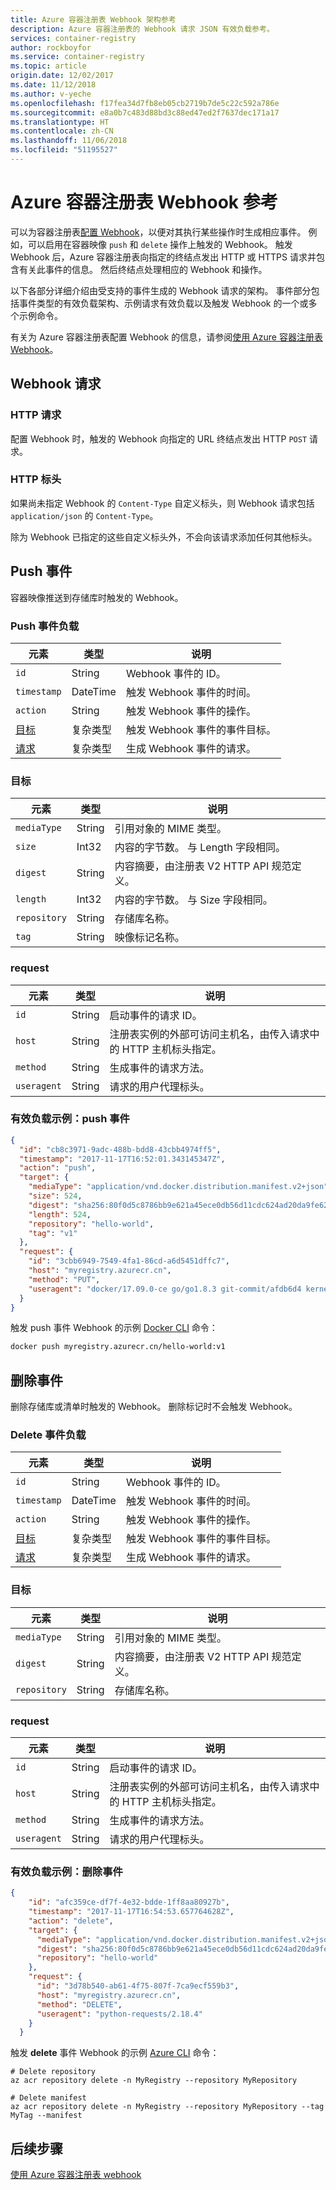 ```yaml
---
title: Azure 容器注册表 Webhook 架构参考
description: Azure 容器注册表的 Webhook 请求 JSON 有效负载参考。
services: container-registry
author: rockboyfor
ms.service: container-registry
ms.topic: article
origin.date: 12/02/2017
ms.date: 11/12/2018
ms.author: v-yeche
ms.openlocfilehash: f17fea34d7fb8eb05cb2719b7de5c22c592a786e
ms.sourcegitcommit: e8a0b7c483d88bd3c88ed47ed2f7637dec171a17
ms.translationtype: HT
ms.contentlocale: zh-CN
ms.lasthandoff: 11/06/2018
ms.locfileid: "51195527"
---
```

# <a name="azure-container-registry-webhook-reference"></a>Azure 容器注册表 Webhook 参考

可以为容器注册表[配置 Webhook](container-registry-webhook.md)，以便对其执行某些操作时生成相应事件。 例如，可以启用在容器映像 `push` 和 `delete` 操作上触发的 Webhook。 触发 Webhook 后，Azure 容器注册表向指定的终结点发出 HTTP 或 HTTPS 请求并包含有关此事件的信息。 然后终结点处理相应的 Webhook 和操作。

以下各部分详细介绍由受支持的事件生成的 Webhook 请求的架构。 事件部分包括事件类型的有效负载架构、示例请求有效负载以及触发 Webhook 的一个或多个示例命令。

有关为 Azure 容器注册表配置 Webhook 的信息，请参阅[使用 Azure 容器注册表 Webhook](container-registry-webhook.md)。

## <a name="webhook-requests"></a>Webhook 请求

### <a name="http-request"></a>HTTP 请求

配置 Webhook 时，触发的 Webhook 向指定的 URL 终结点发出 HTTP `POST` 请求。

### <a name="http-headers"></a>HTTP 标头

如果尚未指定 Webhook 的 `Content-Type` 自定义标头，则 Webhook 请求包括 `application/json` 的 `Content-Type`。

除为 Webhook 已指定的这些自定义标头外，不会向该请求添加任何其他标头。

## <a name="push-event"></a>Push 事件

容器映像推送到存储库时触发的 Webhook。

### <a name="push-event-payload"></a>Push 事件负载

|元素|类型|说明|
|-------------|----------|-----------|
|`id`|String|Webhook 事件的 ID。|
|`timestamp`|DateTime|触发 Webhook 事件的时间。|
|`action`|String|触发 Webhook 事件的操作。|
|[目标](#target)|复杂类型|触发 Webhook 事件的事件目标。|
|[请求](#request)|复杂类型|生成 Webhook 事件的请求。|

### <a name="target"></a>目标

|元素|类型|说明|
|------------------|----------|-----------|
|`mediaType`|String|引用对象的 MIME 类型。|
|`size`|Int32|内容的字节数。 与 Length 字段相同。|
|`digest`|String|内容摘要，由注册表 V2 HTTP API 规范定义。|
|`length`|Int32|内容的字节数。 与 Size 字段相同。|
|`repository`|String|存储库名称。|
|`tag`|String|映像标记名称。|

### <a name="request"></a>request

|元素|类型|说明|
|------------------|----------|-----------|
|`id`|String|启动事件的请求 ID。|
|`host`|String|注册表实例的外部可访问主机名，由传入请求中的 HTTP 主机标头指定。|
|`method`|String|生成事件的请求方法。|
|`useragent`|String|请求的用户代理标头。|

### <a name="payload-example-push-event"></a>有效负载示例：push 事件

```JSON
{
  "id": "cb8c3971-9adc-488b-bdd8-43cbb4974ff5",
  "timestamp": "2017-11-17T16:52:01.343145347Z",
  "action": "push",
  "target": {
    "mediaType": "application/vnd.docker.distribution.manifest.v2+json",
    "size": 524,
    "digest": "sha256:80f0d5c8786bb9e621a45ece0db56d11cdc624ad20da9fe62e9d25490f331d7d",
    "length": 524,
    "repository": "hello-world",
    "tag": "v1"
  },
  "request": {
    "id": "3cbb6949-7549-4fa1-86cd-a6d5451dffc7",
    "host": "myregistry.azurecr.cn",
    "method": "PUT",
    "useragent": "docker/17.09.0-ce go/go1.8.3 git-commit/afdb6d4 kernel/4.10.0-27-generic os/linux arch/amd64 UpstreamClient(Docker-Client/17.09.0-ce \\(linux\\))"
  }
}
```

触发 push 事件 Webhook 的示例 [Docker CLI](https://docs.docker.com/engine/reference/commandline/cli/) 命令：

```bash
docker push myregistry.azurecr.cn/hello-world:v1
```

## <a name="delete-event"></a>删除事件

删除存储库或清单时触发的 Webhook。 删除标记时不会触发 Webhook。

### <a name="delete-event-payload"></a>Delete 事件负载

|元素|类型|说明|
|-------------|----------|-----------|
|`id`|String|Webhook 事件的 ID。|
|`timestamp`|DateTime|触发 Webhook 事件的时间。|
|`action`|String|触发 Webhook 事件的操作。|
|[目标](#delete_target)|复杂类型|触发 Webhook 事件的事件目标。|
|[请求](#delete_request)|复杂类型|生成 Webhook 事件的请求。|

<a name="delete_target"></a>
###  <a name="target"></a>目标

|元素|类型|说明|
|------------------|----------|-----------|
|`mediaType`|String|引用对象的 MIME 类型。|
|`digest`|String|内容摘要，由注册表 V2 HTTP API 规范定义。|
|`repository`|String|存储库名称。|

<a name="delete_request"></a>
###  <a name="request"></a>request

|元素|类型|说明|
|------------------|----------|-----------|
|`id`|String|启动事件的请求 ID。|
|`host`|String|注册表实例的外部可访问主机名，由传入请求中的 HTTP 主机标头指定。|
|`method`|String|生成事件的请求方法。|
|`useragent`|String|请求的用户代理标头。|

### <a name="payload-example-delete-event"></a>有效负载示例：删除事件

```JSON
{
    "id": "afc359ce-df7f-4e32-bdde-1ff8aa80927b",
    "timestamp": "2017-11-17T16:54:53.657764628Z",
    "action": "delete",
    "target": {
      "mediaType": "application/vnd.docker.distribution.manifest.v2+json",
      "digest": "sha256:80f0d5c8786bb9e621a45ece0db56d11cdc624ad20da9fe62e9d25490f331d7d",
      "repository": "hello-world"
    },
    "request": {
      "id": "3d78b540-ab61-4f75-807f-7ca9ecf559b3",
      "host": "myregistry.azurecr.cn",
      "method": "DELETE",
      "useragent": "python-requests/2.18.4"
    }
  }
```

触发 **delete** 事件 Webhook 的示例 [Azure CLI](https://docs.azure.cn/zh-cn/cli/acr?view=azure-cli-latest) 命令：

```azurecli
# Delete repository
az acr repository delete -n MyRegistry --repository MyRepository

# Delete manifest
az acr repository delete -n MyRegistry --repository MyRepository --tag MyTag --manifest
```

## <a name="next-steps"></a>后续步骤

[使用 Azure 容器注册表 webhook](container-registry-webhook.md)

<!-- Update_Description: update meta properties -->
